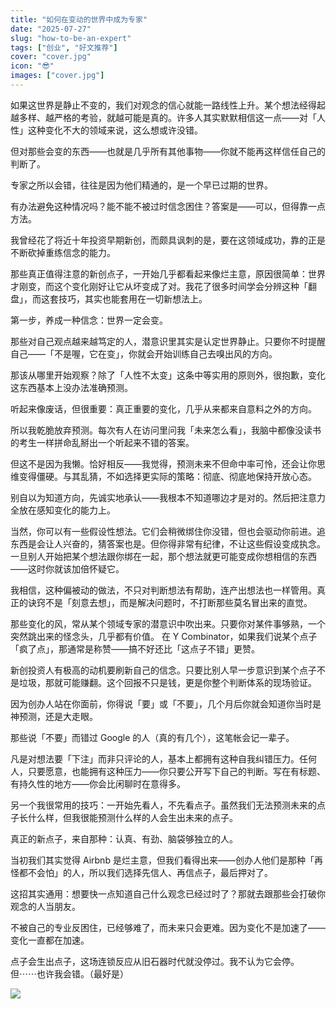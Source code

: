 ```yaml
---
title: "如何在变动的世界中成为专家"
date: "2025-07-27"
slug: "how-to-be-an-expert"
tags: ["创业", "好文推荐"]
cover: "cover.jpg"
icon: "😎"
images: ["cover.jpg"]
---
```

如果这世界是静止不变的，我们对观念的信心就能一路线性上升。某个想法经得起越多样、越严格的考验，就越可能是真的。许多人其实默默相信这一点——对「人性」这种变化不大的领域来说，这么想或许没错。



但对那些会变的东西——也就是几乎所有其他事物——你就不能再这样信任自己的判断了。



专家之所以会错，往往是因为他们精通的，是一个早已过期的世界。



有办法避免这种情况吗？能不能不被过时信念困住？答案是——可以，但得靠一点方法。



我曾经花了将近十年投资早期新创，而颇具讽刺的是，要在这领域成功，靠的正是不断砍掉重练信念的能力。



那些真正值得注意的新创点子，一开始几乎都看起来像烂主意，原因很简单：世界才刚变，而这个变化刚好让它从坏变成了对。我花了很多时间学会分辨这种「翻盘」，而这套技巧，其实也能套用在一切新想法上。



第一步，养成一种信念：世界一定会变。



那些对自己观点越来越笃定的人，潜意识里其实是认定世界静止。只要你不时提醒自己——「不是喔，它在变」，你就会开始训练自己去嗅出风的方向。



那该从哪里开始观察？除了「人性不太变」这条中等实用的原则外，很抱歉，变化这东西基本上没办法准确预测。



听起来像废话，但很重要：真正重要的变化，几乎从来都来自意料之外的方向。



所以我乾脆放弃预测。每次有人在访问里问我「未来怎么看」，我脑中都像没读书的考生一样拼命乱掰出一个听起来不错的答案。



但这不是因为我懒。恰好相反——我觉得，预测未来不但命中率可怜，还会让你思维变得僵硬。与其乱猜，不如选择更实际的策略：彻底、彻底地保持开放心态。



别自以为知道方向，先诚实地承认——我根本不知道哪边才是对的。然后把注意力全放在感知变化的能力上。



当然，你可以有一些假设性想法。它们会稍微绑住你没错，但也会驱动你前进。追东西是会让人兴奋的，猜答案也是。但你得非常有纪律，不让这些假设变成执念。
一旦别人开始把某个想法跟你绑在一起，那个想法就更可能变成你想相信的东西——这时你就该加倍怀疑它。



我相信，这种偏被动的做法，不只对判断想法有帮助，连产出想法也一样管用。真正的诀窍不是「刻意去想」，而是解决问题时，不打断那些莫名冒出来的直觉。



那些变化的风，常从某个领域专家的潜意识中吹出来。只要你对某件事够熟，一个突然跳出来的怪念头，几乎都有价值。
在 Y Combinator，如果我们说某个点子「疯了点」，那通常是称赞——搞不好还比「这点子不错」更赞。



新创投资人有极高的动机要刷新自己的信念。只要比别人早一步意识到某个点子不是垃圾，那就可能赚翻。这个回报不只是钱，更是你整个判断体系的现场验证。



因为创办人站在你面前，你得说「要」或「不要」，几个月后你就会知道你当时是神预测，还是大走眼。



那些说「不要」而错过 Google 的人（真的有几个），这笔帐会记一辈子。



凡是对想法要「下注」而非只评论的人，基本上都拥有这种自我纠错压力。任何人，只要愿意，也能拥有这种压力——你只要公开写下自己的判断。写在有标题、有持久性的地方——你会比闲聊时在意得多。



另一个我很常用的技巧：一开始先看人，不先看点子。虽然我们无法预测未来的点子长什么样，但我很能预测什么样的人会生出未来的点子。



真正的新点子，来自那种：认真、有劲、脑袋够独立的人。



当初我们其实觉得 Airbnb 是烂主意，但我们看得出来——创办人他们是那种「再怪都不会怕」的人，所以我们选择先信人、再信点子，最后押对了。



这招其实通用：想要快一点知道自己什么观念已经过时了？那就去跟那些会打破你观念的人当朋友。



不被自己的专业反困住，已经够难了，而未来只会更难。因为变化不是加速了——变化一直都在加速。



点子会生出点子，这场连锁反应从旧石器时代就没停过。我不认为它会停。
但⋯⋯也许我会错。（最好是）




![](https://prod-files-secure.s3.us-west-2.amazonaws.com/112d0858-5090-4d34-a606-b75eb8d65fd2/46476355-9cf3-4e99-9b7a-3531bc426380/1000202064.png?X-Amz-Algorithm=AWS4-HMAC-SHA256&X-Amz-Content-Sha256=UNSIGNED-PAYLOAD&X-Amz-Credential=ASIAZI2LB466SWFSDS3J%2F20250909%2Fus-west-2%2Fs3%2Faws4_request&X-Amz-Date=20250909T104732Z&X-Amz-Expires=3600&X-Amz-Security-Token=IQoJb3JpZ2luX2VjEGoaCXVzLXdlc3QtMiJIMEYCIQC4pN%2FjYIFNXU0XhXhr560ojZSTa1zw3AXV5auVPgb9mgIhAORGpGnN%2BiD%2Bn5BUCwURBQ5U7Cx%2FgYBIn7ABRUA8rhw0KogECNP%2F%2F%2F%2F%2F%2F%2F%2F%2F%2FwEQABoMNjM3NDIzMTgzODA1IgygnRyj4Ey7jsUiQN4q3ANd8K9d39aDzEY7oHrT5RlnXZZlStVIkINmIth3uZzhCDYJJLUZr%2BYqtC3p2h5bN1%2FITuk2DwYNCXNN0cT%2FWNYyyI%2Bro6125o%2BqvFmijVt9j%2Bc4xi%2BTzkg%2BAfqI7RCxCmVnKlvdQwF3sgRmWZgf7Z2vl20PA8sdH5IiSD68LB0k8ZBx4mhFS5Un6hZ7oaj5M2I6eap6Sj6qDVXQHySjMdDXrF8wJupNgzdYaeYJeAImhwNrzt2159vAbhHIO0lvRSe9or%2FfGB%2FY2Kicp0v72Pz%2FNFWWX6Z1ln1Wl2gt2mO9arktQzW0xStvQzEUS%2B4lEc6dfYtOJVA3LyM4Pbb1nUsbQMcUDo9qhIhsy%2FaMPpIxlS8%2BYyx6Q2HF44q05XVhtcYUM5JMN88ojIpfQuPqlj9wGiqs662bBMcm0sSt0tcMln4xUEP8zk2bfBA4bSqpm%2BfBMpyLrSaa6qzBjAwaIebz16RSjsg9vwgekNF0gd007zrh0HT8V33uVkZpDXCBw2wZ92tH2TtdoTwP0fow5H1lVHtc9FPmTAK6B3F4mnay4LmqCBqQ0j73IG7xHc7%2BYKOlGLqBKFX98OeJVAo1SuIgXCCFPn2ca982d%2B8rDpJqVlTqQw1Nd0uu6ho37TCL%2FP%2FFBjqkAZnnFgr9HZvpNLEE7kz0rytr3szrFXNku21U76LJZQla%2FwGWTLhcXk51xtqglOOwr4mtA8xdEyt9VwJHjaBnSOHiVth7oys2i%2Bn3o0F0WJNK8JSs8YJ3bViGMpYUftuoU5jCnEiaLqobPg8ZrPaRsk8ifAvXnct1FeHVAGkm2bV7OEK2ZSNnUNkQr6DQK7voi6QA%2BKO6YgmuJSW2Bb7SX28Venku&X-Amz-Signature=eb3467cdb7d78829379bd1e09181219f7507ba262ffce645e93949c794532c67&X-Amz-SignedHeaders=host&x-amz-checksum-mode=ENABLED&x-id=GetObject)

